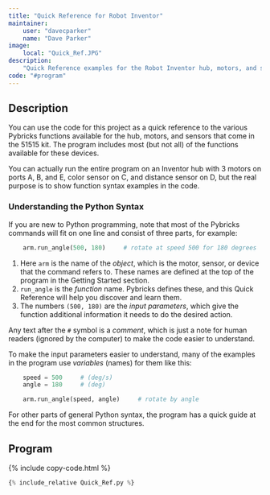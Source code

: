 ```yaml
---
title: "Quick Reference for Robot Inventor"
maintainer:
    user: "davecparker"
    name: "Dave Parker"
image:
    local: "Quick_Ref.JPG"
description:
    "Quick Reference examples for the Robot Inventor hub, motors, and sensors"
code: "#program"
---
```


## Description

You can use the code for this project as a quick reference to the various Pybricks
functions available for the hub, motors, and sensors that come in the 51515 kit. 
The program includes most (but not all) of the functions available for these devices.

You can actually run the entire program on an Inventor hub with 3 motors on ports 
A, B, and E, color sensor on C, and distance sensor on D, but the real purpose is 
to show function syntax examples in the code. 

### Understanding the Python Syntax

If you are new to Python programming, note that most of the Pybricks commands will
fit on one line and consist of three parts, for example:
```python
    arm.run_angle(500, 180)     # rotate at speed 500 for 180 degrees
```
1. Here ``arm`` is the name of the *object*, which is the motor, sensor, or device
that the command refers to. These names are defined at the top of the program
in the Getting Started section.
2. ``run_angle`` is the *function* name. Pybricks defines these, and this Quick 
Reference will help you discover and learn them.
3. The numbers ``(500, 180)`` are the *input parameters*, which give the function
additional information it needs to do the desired action.

Any text after the ``#`` symbol is a *comment*, which is just a note for human readers 
(ignored by the computer) to make the code easier to understand.

To make the input parameters easier to understand, many of the examples in the program
use *variables* (names) for them like this: 
```python
    speed = 500     # (deg/s)
    angle = 180     # (deg)

    arm.run_angle(speed, angle)     # rotate by angle
```
For other parts of general Python syntax, the program has a quick guide at the end
for the most common structures.

## Program

{% include copy-code.html %}
```python
{% include_relative Quick_Ref.py %}
```
